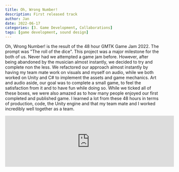 ```yaml
---
title: Oh, Wrong Number!
description: First released track
author: Jan
date: 2022-06-17
categories: [3. Game Development, Collaborations]
tags: [game development, sound design]
---
```

Oh, Wrong Number! is the result of the 48 hour GMTK Game Jam 2022.
The prompt was "The roll of the dice". This project was a major milestone for the both of us. Never had we attempted a game jam before. However, after being abandoned by the musician almost instantly, we decided to try and complete non the less.
We refactored our approach almost instantly by having my team mate work on visuals and myself on audio, while we both worked on Unity and C# to implement the assets and game mechanics.
Art and audio aside, our goal was to complete a small game, to feel the satisfaction from it and to have fun while doing so. While we ticked all of these boxes, we were also amazed as to how many people enjoyed our first completed and published game.
I learned a lot from these 48 hours in terms of production, code, the Unity engine and that my team mate and I worked incredibly well together as a team.

<iframe height="167" frameborder="0" src="https://itch.io/embed/1620954" width="552"><a href="https://alex-de-la-cour.itch.io/oh-wrong-number">Oh, Wrong Number! by Alex de la Cour, Jan Huss</a></iframe>

